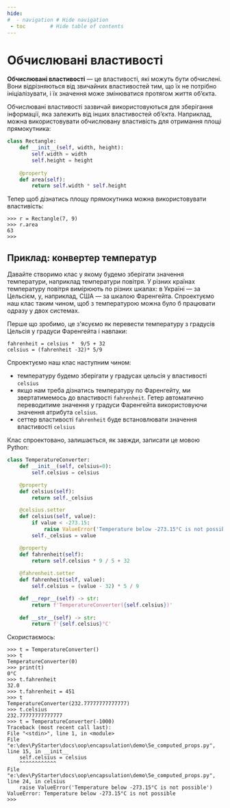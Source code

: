 ```yaml
---
hide:
#  - navigation # Hide navigation
 - toc        # Hide table of contents
---
```


# Обчислювані властивості

**Обчислювані властивості** — це властивості, які можуть бути обчислені. Вони відрізняються від звичайних властивостей тим, що їх не потрібно ініціалізувати, і їх значення може змінюватися протягом життя об’єкта.

Обчислювані властивості зазвичай використовуються для зберігання інформації, яка залежить від інших властивостей об’єкта. 
Наприклад, можна використовувати обчислювану властивість для отримання площі прямокутника:

```python
class Rectangle:
    def __init__(self, width, height):
        self.width = width
        self.height = height
        
    @property
    def area(self):
        return self.width * self.height
```

Тепер щоб дізнатись площу прямокутника можна використовувати властивість:

	>>> r = Rectangle(7, 9)
	>>> r.area
	63
	>>>

## Приклад: конвертер температур

Давайте створимо клас у якому будемо зберігати значення температури, наприклад температури повітря. 
У різних країнах температуру повітря вимірюють по різних шкалах: 
в Україні — за Цельсієм, у, наприклад, США — за шкалою Фаренгейта. 
Спроектуємо наш клас таким чином, щоб з температурою можна було б працювати одразу у двох системах. 

Перше що зробимо, це з'ясуємо як перевести температуру з градусів Цельсія у градуси Фаренгейта і навпаки:

	fahrenheit = celsius *  9/5 + 32
    celsius = (fahrenheit -32)* 5/9
	
Спроектуємо наш клас наступним чином:

- температуру будемо зберігати у градусах цельсія у властивості `celsius`
- якщо нам треба дізнатись температуру по Фаренгейту, ми звертатимемось до властивості `fahrenheit`. 
Гетер автоматично переводитиме значення у градуси Фаренгейта використовуючи значення атрибута `celsius`.
- сеттер властивості `fahrenheit` буде встановлювати значення властивості `celsius`

Клас спроектовано, залишається, як завжди, записати це мовою Python:

```python
class TemperatureConverter:
    def __init__(self, celsius=0):
        self.celsius = celsius

    @property
    def celsius(self):
        return self._celsius

    @celsius.setter
    def celsius(self, value):
        if value < -273.15:
            raise ValueError('Temperature below -273.15°C is not possible')
        self._celsius = value

    @property
    def fahrenheit(self):
        return self.celsius * 9 / 5 + 32
    
    @fahrenheit.setter
    def fahrenheit(self, value):
        self.celsius = (value - 32) * 5 / 9

    def __repr__(self) -> str:
        return f'TemperatureConverter({self.celsius})'
    
    def __str__(self) -> str:
        return f'{self.celsius}°C'
```

Скористаємось:

	>>> t = TemperatureConverter()
	>>> t
	TemperatureConverter(0)
	>>> print(t)
	0°C
	>>> t.fahrenheit
	32.0
	>>> t.fahrenheit = 451
	>>> t
	TemperatureConverter(232.77777777777777)
	>>> t.celsius
	232.77777777777777
	>>> t = TemperatureConverter(-1000)
	Traceback (most recent call last):
	File "<stdin>", line 1, in <module>
	File "e:\dev\PyStarter\docs\oop\encapsulation\demo\5e_computed_props.py", line 15, in __init__
		self.celsius = celsius
		^^^^^^^^^^^^
	File "e:\dev\PyStarter\docs\oop\encapsulation\demo\5e_computed_props.py", line 24, in celsius
		raise ValueError('Temperature below -273.15°C is not possible')
	ValueError: Temperature below -273.15°C is not possible
	>>>

